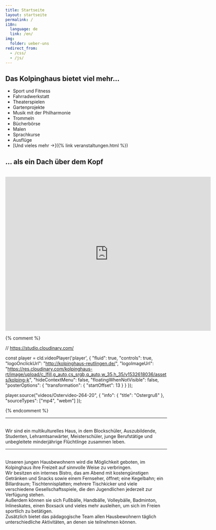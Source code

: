 ```yaml
---
title: Startseite
layout: startseite
permalink: /
i18n:
  language: de
  link: /en/
img:
  folder: ueber-uns
redirect_from:
  - /css/
  - /js/  
---
```


## Das Kolpinghaus bietet viel mehr...

* Sport und Fitness
* Fahrradwerkstatt
* Theaterspielen
* Gartenprojekte
* Musik mit der Philharmonie
* Trommeln
* Bücherbörse
* Malen
* Sprachkurse
* Ausflüge
* [Und vieles mehr &rarr;]({% link veranstaltungen.html %})

## ... als ein Dach über dem Kopf

<br>


<iframe
  src="https://player.cloudinary.com/embed/?public_id=videos%2FOstervideo-264-20&cloud_name=kolpinghaus-rt&player%5Bfluid%5D=true&player%5Bcontrols%5D=true&player%5Blogo_onclick_url%5D=http%3A%2F%2Fkolpinghaus-reutlingen.de%2F&player%5Blogo_image_url%5D=https%3A%2F%2Fres.cloudinary.com%2Fkolpinghaus-rt%2Fimage%2Fupload%2Fc_lfill%2Cg_auto%2Ccs_srgb%2Cq_auto%2Cw_35%2Ch_35%2Fv1532618036%2Fassets%2Fkolping-k&player%5Bhide_context_menu%5D=false&player%5Bfloating_when_not_visible%5D=false&player%5Bposter_options%5D%5Btransformation%5D%5Bstart_offset%5D=13&source%5Binfo%5D%5Btitle%5D=Ostergru%C3%9F&source%5Bsource_types%5D%5B0%5D=mp4&source%5Bsource_types%5D%5B1%5D=webm"
  width="640"
  height="480"
  allow="autoplay; fullscreen; encrypted-media; picture-in-picture"
  allowfullscreen
  frameborder="0"
></iframe>


{% comment %}

// https://studio.cloudinary.com/

const player = cld.videoPlayer('player', {
    "fluid": true,
    "controls": true,
    "logoOnclickUrl": "http://kolpinghaus-reutlingen.de/",
    "logoImageUrl": "https://res.cloudinary.com/kolpinghaus-rt/image/upload/c_lfill,g_auto,cs_srgb,q_auto,w_35,h_35/v1532618036/assets/kolping-k",
    "hideContextMenu": false,
    "floatingWhenNotVisible": false,
    "posterOptions": {
        "transformation": {
            "startOffset": 13
        }
    }
});

player.source("videos/Ostervideo-264-20", {
    "info": {
        "title": "Ostergruß"
    },
    "sourceTypes": ["mp4", "webm"]
});


{% endcomment %}


---
<br>
Wir sind ein multikulturelles Haus, in dem Blockschüler, Auszubildende, Studenten, Lehramtsanwärter, Meisterschüler, junge Berufstätige und unbegleitete minderjährige Flüchtlinge zusammen leben.

---

<br>
Unseren jungen Hausbewohnern wird die Möglichkeit geboten, im Kolpinghaus ihre Freizeit auf sinnvolle Weise zu verbringen.<br>
Wir besitzen ein internes Bistro, das am Abend mit kostengünstigen Getränken und Snacks sowie einem Fernseher, öffnet; eine Kegelbahn; ein Billardraum; Tischtennisplatten; mehrere Tischkicker und viele verschiedene Gesellschaftsspiele, die den Jugendlichen jederzeit zur Verfügung stehen. <br>
Außerdem können sie sich Fußbälle, Handbälle, Volleybälle, Badminton, Inlineskates, einen Boxsack und vieles mehr ausleihen, um sich im Freien sportlich zu betätigen.<br>
Zusätzlich bietet das pädagogische Team allen Hausbewohnern täglich unterschiedliche Aktivitäten, an denen sie teilnehmen können.<br>
